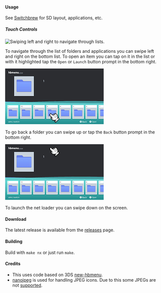 #### Usage

See [Switchbrew](http://switchbrew.org/index.php?title=Homebrew_Applications) for SD layout, applications, etc.

##### Touch Controls

![Swiping left and right to navigate through lists.](tresources/SwipeLeftAndRight.gif?raw=true)

To navigate through the list of folders and applications you can swipe left and right on the bottom list. To open an item you can tap on it in the list or with it highlighted tap the `Open` or `Launch` button prompt in the bottom right.

![Swiping up to go up a directory.](resources/SwipeUp.gif?raw=true)

To go back a folder you can swipe up or tap the `Back` button prompt in the bottom right.

![Swiping down to launch net loader.](resources/SwipeDown.gif?raw=true)

To launch the net loader you can swipe down on the screen.

#### Download

The latest release is available from the [releases](https://github.com/switchbrew/nx-hbmenu/releases/latest) page.

#### Building

Build with ```make nx``` or just run ```make```.

#### Credits

* This uses code based on 3DS [new-hbmenu](https://github.com/fincs/new-hbmenu).
* [nanojpeg](https://svn.emphy.de/nanojpeg/trunk/nanojpeg/nanojpeg.c) is used for handling JPEG icons. Due to this some JPEGs are not [supported](https://github.com/switchbrew/nx-hbmenu/issues/7).

